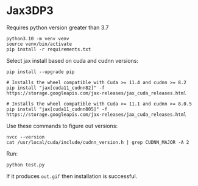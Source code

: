 # Jax3DP3

Requires python version greater than 3.7

```
python3.10 -m venv venv
source venv/bin/activate
pip install -r requirements.txt
```

Select jax install based on cuda and cudnn versions:
```
pip install --upgrade pip

# Installs the wheel compatible with Cuda >= 11.4 and cudnn >= 8.2
pip install "jax[cuda11_cudnn82]" -f https://storage.googleapis.com/jax-releases/jax_cuda_releases.html

# Installs the wheel compatible with Cuda >= 11.1 and cudnn >= 8.0.5
pip install "jax[cuda11_cudnn805]" -f https://storage.googleapis.com/jax-releases/jax_cuda_releases.html
```

Use these commands to figure out versions:
```
nvcc --version
cat /usr/local/cuda/include/cudnn_version.h | grep CUDNN_MAJOR -A 2
```

Run:
```
python test.py
```

If it produces `out.gif` then installation is successful.